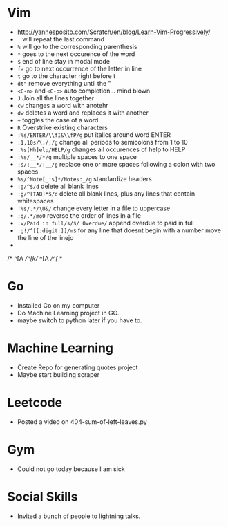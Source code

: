 # Vim

* http://yannesposito.com/Scratch/en/blog/Learn-Vim-Progressively/
* `.` will repeat the last command
* `%` will go to the corresponding parenthesis
* `*` goes to the next occurence of the word
* `$` end of line stay in modal mode
* `fa` go to next occurrence of the letter in line
* `t` go to the character right before t
* `dt"` remove everything until the "
* `<C-n>` and `<C-p>` auto completion... mind blown
* `J` Join all the lines together
* `cw` changes a word with anotehr
* `dw` deletes a word and replaces it with another
* `~` toggles the case of a word
* `R` Overstrike existing characters
* `:%s/ENTER/\\fI&\\fP/g` put italics around word ENTER
* `:1,10s/\./;/g` change all periods to semicolons from 1 to 10
* `:%s[Hh]elp/HELP/g` changes all occurences of help to HELP
* `:%s/__*/*/g` multiple spaces to one space
* `:s/:__*/:__/g` replace one or more spaces following a colon with two spaces
* `%s/^Note[_:s]*/Notes:_/g` standardize headers
* `:g/^$/d` delete all blank lines
* `:g/^[TAB]*$/d` delete all blank lines, plus any lines that contain whitespaces
* `:%s/.*/\U&/` change every letter in a file to uppercase
* `:g/.*/mo0` reverse the order of lines in a file
* `:v/Paid in full/s/$/ Overdue/` append overdue to paid in full
* `:g!/^[[:digit:]]/m$` for any line that doesnt begin with a number move the line of the linejo
*
/* ^[A */^[k/* ^[A */^[*
*

# Go

* Installed Go on my computer
* Do Machine Learning project in GO.
* maybe switch to python later if you have to.

# Machine Learning

* Create Repo for generating quotes project 
* Maybe start building scraper

# Leetcode

* Posted a video on 404-sum-of-left-leaves.py

# Gym
* Could not go today because I am sick

# Social Skills
* Invited a bunch of people to lightning talks.
